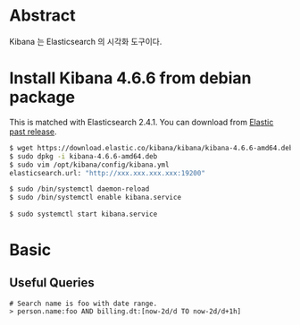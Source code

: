 # Abstract

Kibana 는 Elasticsearch 의 시각화 도구이다.

# Install Kibana 4.6.6 from debian package

This is matched with Elasticsearch 2.4.1. You can download from [Elastic past release](https://www.elastic.co/kr/downloads/past-releases).

```bash
$ wget https://download.elastic.co/kibana/kibana/kibana-4.6.6-amd64.deb
$ sudo dpkg -i kibana-4.6.6-amd64.deb
$ sudo vim /opt/kibana/config/kibana.yml
elasticsearch.url: "http://xxx.xxx.xxx.xxx:19200"

$ sudo /bin/systemctl daemon-reload
$ sudo /bin/systemctl enable kibana.service
  
$ sudo systemctl start kibana.service
```

# Basic

## Useful Queries

```
# Search name is foo with date range.
> person.name:foo AND billing.dt:[now-2d/d TO now-2d/d+1h]
```
